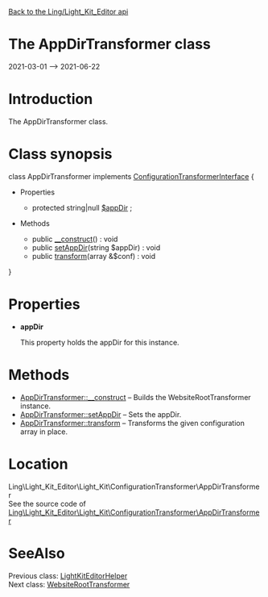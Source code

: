 [Back to the Ling/Light_Kit_Editor api](https://github.com/lingtalfi/Light_Kit_Editor/blob/master/doc/api/Ling/Light_Kit_Editor.md)



The AppDirTransformer class
================
2021-03-01 --> 2021-06-22






Introduction
============

The AppDirTransformer class.



Class synopsis
==============


class <span class="pl-k">AppDirTransformer</span> implements [ConfigurationTransformerInterface](https://github.com/lingtalfi/Light_Kit/blob/master/doc/api/Ling/Light_Kit/ConfigurationTransformer/ConfigurationTransformerInterface.md) {

- Properties
    - protected string|null [$appDir](#property-appDir) ;

- Methods
    - public [__construct](https://github.com/lingtalfi/Light_Kit_Editor/blob/master/doc/api/Ling/Light_Kit_Editor/Light_Kit/ConfigurationTransformer/AppDirTransformer/__construct.md)() : void
    - public [setAppDir](https://github.com/lingtalfi/Light_Kit_Editor/blob/master/doc/api/Ling/Light_Kit_Editor/Light_Kit/ConfigurationTransformer/AppDirTransformer/setAppDir.md)(string $appDir) : void
    - public [transform](https://github.com/lingtalfi/Light_Kit_Editor/blob/master/doc/api/Ling/Light_Kit_Editor/Light_Kit/ConfigurationTransformer/AppDirTransformer/transform.md)(array &$conf) : void

}




Properties
=============

- <span id="property-appDir"><b>appDir</b></span>

    This property holds the appDir for this instance.
    
    



Methods
==============

- [AppDirTransformer::__construct](https://github.com/lingtalfi/Light_Kit_Editor/blob/master/doc/api/Ling/Light_Kit_Editor/Light_Kit/ConfigurationTransformer/AppDirTransformer/__construct.md) &ndash; Builds the WebsiteRootTransformer instance.
- [AppDirTransformer::setAppDir](https://github.com/lingtalfi/Light_Kit_Editor/blob/master/doc/api/Ling/Light_Kit_Editor/Light_Kit/ConfigurationTransformer/AppDirTransformer/setAppDir.md) &ndash; Sets the appDir.
- [AppDirTransformer::transform](https://github.com/lingtalfi/Light_Kit_Editor/blob/master/doc/api/Ling/Light_Kit_Editor/Light_Kit/ConfigurationTransformer/AppDirTransformer/transform.md) &ndash; Transforms the given configuration array in place.





Location
=============
Ling\Light_Kit_Editor\Light_Kit\ConfigurationTransformer\AppDirTransformer<br>
See the source code of [Ling\Light_Kit_Editor\Light_Kit\ConfigurationTransformer\AppDirTransformer](https://github.com/lingtalfi/Light_Kit_Editor/blob/master/Light_Kit/ConfigurationTransformer/AppDirTransformer.php)



SeeAlso
==============
Previous class: [LightKitEditorHelper](https://github.com/lingtalfi/Light_Kit_Editor/blob/master/doc/api/Ling/Light_Kit_Editor/Helper/LightKitEditorHelper.md)<br>Next class: [WebsiteRootTransformer](https://github.com/lingtalfi/Light_Kit_Editor/blob/master/doc/api/Ling/Light_Kit_Editor/Light_Kit/ConfigurationTransformer/WebsiteRootTransformer.md)<br>
